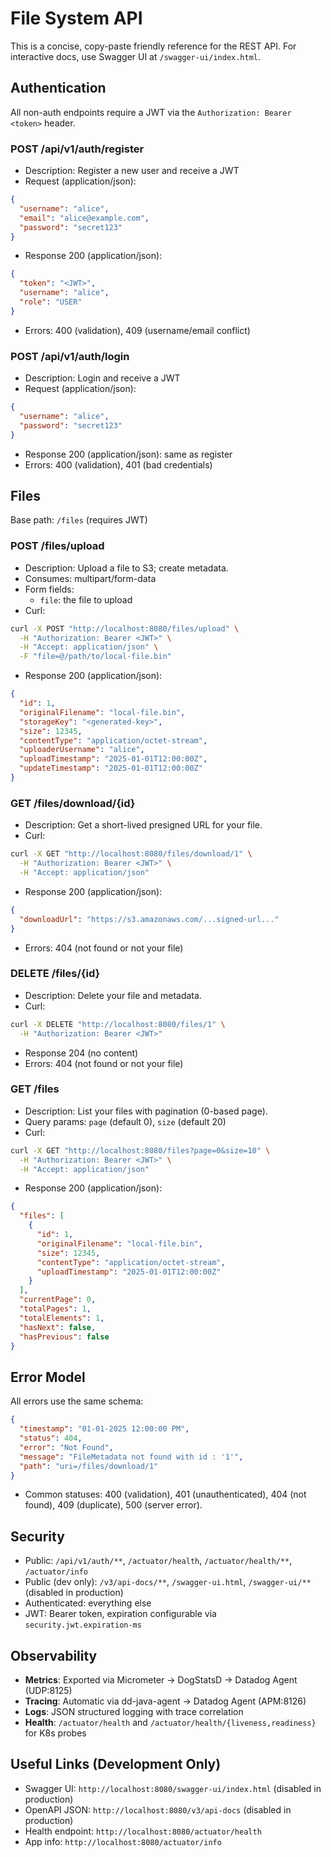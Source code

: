 # File System API

This is a concise, copy-paste friendly reference for the REST API. For interactive docs, use Swagger UI at `/swagger-ui/index.html`.

## Authentication

All non-auth endpoints require a JWT via the `Authorization: Bearer <token>` header.

### POST /api/v1/auth/register
- Description: Register a new user and receive a JWT
- Request (application/json):
```json
{
  "username": "alice",
  "email": "alice@example.com",
  "password": "secret123"
}
```
- Response 200 (application/json):
```json
{
  "token": "<JWT>",
  "username": "alice",
  "role": "USER"
}
```
- Errors: 400 (validation), 409 (username/email conflict)

### POST /api/v1/auth/login
- Description: Login and receive a JWT
- Request (application/json):
```json
{
  "username": "alice",
  "password": "secret123"
}
```
- Response 200 (application/json): same as register
- Errors: 400 (validation), 401 (bad credentials)

## Files

Base path: `/files` (requires JWT)

### POST /files/upload
- Description: Upload a file to S3; create metadata.
- Consumes: multipart/form-data
- Form fields:
  - `file`: the file to upload
- Curl:
```bash
curl -X POST "http://localhost:8080/files/upload" \
  -H "Authorization: Bearer <JWT>" \
  -H "Accept: application/json" \
  -F "file=@/path/to/local-file.bin"
```
- Response 200 (application/json):
```json
{
  "id": 1,
  "originalFilename": "local-file.bin",
  "storageKey": "<generated-key>",
  "size": 12345,
  "contentType": "application/octet-stream",
  "uploaderUsername": "alice",
  "uploadTimestamp": "2025-01-01T12:00:00Z",
  "updateTimestamp": "2025-01-01T12:00:00Z"
}
```

### GET /files/download/{id}
- Description: Get a short-lived presigned URL for your file.
- Curl:
```bash
curl -X GET "http://localhost:8080/files/download/1" \
  -H "Authorization: Bearer <JWT>" \
  -H "Accept: application/json"
```
- Response 200 (application/json):
```json
{
  "downloadUrl": "https://s3.amazonaws.com/...signed-url..."
}
```
- Errors: 404 (not found or not your file)

### DELETE /files/{id}
- Description: Delete your file and metadata.
- Curl:
```bash
curl -X DELETE "http://localhost:8080/files/1" \
  -H "Authorization: Bearer <JWT>"
```
- Response 204 (no content)
- Errors: 404 (not found or not your file)

### GET /files
- Description: List your files with pagination (0-based page).
- Query params: `page` (default 0), `size` (default 20)
- Curl:
```bash
curl -X GET "http://localhost:8080/files?page=0&size=10" \
  -H "Authorization: Bearer <JWT>" \
  -H "Accept: application/json"
```
- Response 200 (application/json):
```json
{
  "files": [
    {
      "id": 1,
      "originalFilename": "local-file.bin",
      "size": 12345,
      "contentType": "application/octet-stream",
      "uploadTimestamp": "2025-01-01T12:00:00Z"
    }
  ],
  "currentPage": 0,
  "totalPages": 1,
  "totalElements": 1,
  "hasNext": false,
  "hasPrevious": false
}
```

## Error Model

All errors use the same schema:
```json
{
  "timestamp": "01-01-2025 12:00:00 PM",
  "status": 404,
  "error": "Not Found",
  "message": "FileMetadata not found with id : '1'",
  "path": "uri=/files/download/1"
}
```
- Common statuses: 400 (validation), 401 (unauthenticated), 404 (not found), 409 (duplicate), 500 (server error).

## Security
- Public: `/api/v1/auth/**`, `/actuator/health`, `/actuator/health/**`, `/actuator/info`
- Public (dev only): `/v3/api-docs/**`, `/swagger-ui.html`, `/swagger-ui/**` (disabled in production)
- Authenticated: everything else
- JWT: Bearer token, expiration configurable via `security.jwt.expiration-ms`

## Observability
- **Metrics**: Exported via Micrometer → DogStatsD → Datadog Agent (UDP:8125)
- **Tracing**: Automatic via dd-java-agent → Datadog Agent (APM:8126)
- **Logs**: JSON structured logging with trace correlation
- **Health**: `/actuator/health` and `/actuator/health/{liveness,readiness}` for K8s probes

## Useful Links (Development Only)
- Swagger UI: `http://localhost:8080/swagger-ui/index.html` (disabled in production)
- OpenAPI JSON: `http://localhost:8080/v3/api-docs` (disabled in production)
- Health endpoint: `http://localhost:8080/actuator/health`
- App info: `http://localhost:8080/actuator/info`

